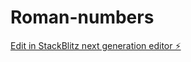 # Roman-numbers

[Edit in StackBlitz next generation editor ⚡️](https://stackblitz.com/~/github.com/PINforge/Roman-numbers)